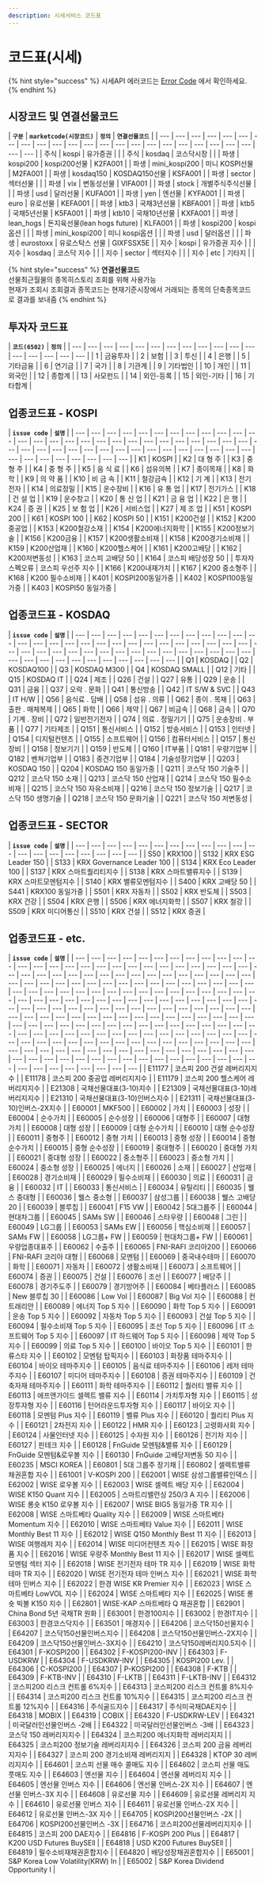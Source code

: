 ```yaml
---
description: 시세서비스 코드표
---
```


# 코드표\(시세\)



{% hint style="success" %}
시세API 에러코드는 [Error Code](https://koscom.gitbook.io/open-api/1/error#error-3) 에서 확인하세요.
{% endhint %}

## 시장코드 및 연결선물코드

| **`구분`** | **`marketcode(시장코드)`** | **`정의`** | **`연결선물코드`** |
| --- | --- | --- | --- | --- | --- | --- | --- | --- | --- | --- | --- | --- | --- | --- | --- | --- | --- | --- | --- | --- | --- | --- | --- |
|  주식 | kospi | 유가증권 |  |
|  주식 | kosdaq | 코스닥시장 |  |
|  파생 | kospi200 | kospi200선물 | K2FA001 |
|  파생 | mini\_kospi200 | 미니 KOSPI선물 | M2FA001 |
|  파생 | kosdaq150 | KOSDAQ150선물 | KSFA001 |
|  파생 | sector | 섹터선물 |  |
|  파생 | vix | 변동성선물 | VIFA001 |
|  파생 | stock | 개별주식주식선물 |  |
|  파생 | usd | 달러선물 | KUFA001 |
|  파생 | yen | 엔선물 | KYFA001 |
|  파생 | euro | 유로선물 | KEFA001 |
|  파생 | ktb3 | 국채3년선물 | KBFA001 |
|  파생 | ktb5 | 국채5년선물 | K5FA001 |
|  파생 | ktb10 | 국채10년선물 | KXFA001 |
|  파생 | lean\_hogs | 돈지육선물\(lean hogs future\) | KLFA001 |
|  파생 | kospi200 | kospi옵션 |  |
|  파생 | mini\_kospi200 | 미니 kospi옵션 |  |
|  파생 | usd | 달러옵션 |  |
|  파생 | eurostoxx | 유로스탁스 선물 | GIXFSSX5E |
|  지수 | kospi | 유가증권 지수 |  |
|  지수 | kosdaq | 코스닥 지수 |  |
|  지수 | sector | 섹터지수 |  |
|  지수 | etc | 기타지 |  |

{% hint style="success" %}
**연결선물코드**  
선물최근월물의  종목히스토리 조회를 위해  사용가능  
현재가 조회시 조회결과 종목코드는 현재기준시장에서 거래되는 종목의 단축종목코드로 결과를 보내줌
{% endhint %}



## 투자자 코드표

| **`코드(6502)`** | **`정의`** |
| --- | --- | --- | --- | --- | --- | --- | --- | --- | --- | --- | --- | --- | --- | --- | --- | --- |
| 1 | 금융투자 |
| 2 | 보험 |
| 3 | 투신 |
| 4 | 은행 |
| 5 | 기타금융 |
| 6 | 연기금 |
| 7 | 국가 |
| 8 | 기관계 |
| 9 | 기타법인 |
| 10 | 개인 |
| 11 | 외국인 |
| 12 | 종합계 |
| 13 | 사모펀드 |
| 14 | 외인-등록 |
| 15 | 외인-기타 |
| 16 | 기타합계 |



## 업종코드표 - KOSPI

| **`issue code`** | **`설명`** |
| --- | --- | --- | --- | --- | --- | --- | --- | --- | --- | --- | --- | --- | --- | --- | --- | --- | --- | --- | --- | --- | --- | --- | --- | --- | --- | --- | --- | --- | --- | --- | --- | --- | --- | --- | --- | --- | --- | --- | --- | --- | --- | --- | --- | --- | --- | --- | --- | --- | --- | --- |
| K1 | KOSPI  |
| K2 | 대 형 주                |
| K3 | 중 형 주 |
| K4 | 중 형 주 |
| K5 | 음 식 료  |
| K6 | 섬유의복           |
| K7 | 종이목재           |
| K8 | 화    학         |
| K9 | 의 약 품            |
| K10 | 비 금 속               |
| K11 | 철강금속             |
| K12 | 기    계             |
| K13 | 전기전자             |
| K14 | 의료정밀               |
| K15 | 운수장비          |
| K16 | 유 통 업        |
| K17 | 전기가스     |
| K18 | 건 설 업     |
| K19 | 운수창고        |
| K20 | 통 신 업        |
| K21 | 금 융 업       |
| K22 | 은    행           |
| K24 | 증    권              |
| K25 | 보 험 업             |
| K26 | 서비스업           |
| K27 | 제 조 업             |
| K51 | KOSPI 200     |
| K61 | KOSPI 100    |
| K62 | KOSPI 50       |
| K151 |  K200건설              |
| K152 |  K200중공업        |
| K153 |  K200철강소재        |
| K154 |  K200에너지화학    |
| K155 |  K200정보기술  |
| K156 |  K200금융        |
| K157 |  K200생활소비재      |
| K158 |  K200경기소비재       |
| K159 |  K200산업재    |
| K160 |  K200헬스케어       |
| K161 |  K200고배당  |
| K162 |  K200저변동성   |
| K163 |  코스피 고배당 50      |
| K164 |  코스피 배당성장 50   |
| 투자자스펙오류 |  코스피 우선주 지수    |
| K166 |  K200내재가치          |
| K167 |  K200 중소형주    |
| K168 |  K200 필수소비재   |
| K401 |  KOSPI200동일가중      |
| K402 |  KOSPI100동일가중  |
| K403 |  KOSPI50 동일가중   |



##  업종코드표 - KOSDAQ

| **`issue code`** | **`설명`** |
| --- | --- | --- | --- | --- | --- | --- | --- | --- | --- | --- | --- | --- | --- | --- | --- | --- | --- | --- | --- | --- | --- | --- | --- | --- | --- | --- | --- | --- | --- | --- | --- | --- | --- | --- | --- | --- | --- | --- | --- | --- | --- | --- | --- | --- | --- | --- | --- | --- | --- | --- | --- | --- | --- |
| Q1 | KOSDAQ |
| Q2 | KOSDAQ100 |
| Q3 | KOSDAQ M300 |
| Q4 | KOSDAQ SMALL |
| Q12 | 기타 |
| Q15 | KOSDAQ IT   |
| Q24 | 제조 |
| Q26 | 건설 |
| Q27 | 유통 |
| Q29 | 운송 |
| Q31 | 금융 |
| Q37 | 오락 . 문화 |
| Q41 | 통신방송 |
| Q42 | IT S/W & SVC |
| Q43 | IT H/W |
| Q56 | 음식료 . 담배 |
| Q58 | 섬유 . 의류     |
| Q62 | 종이 . 목재 |
| Q63 | 출판 . 매체복제 |
| Q65 | 화학 |
| Q66 | 제약 |
| Q67 | 비금속 |
| Q68 | 금속 |
| Q70 | 기계 . 장비    |
| Q72 | 일반전기전자 |
| Q74 | 의료 . 정밀기기   |
| Q75 | 운송장비 . 부품  |
| Q77 | 기타제조 |
| Q151 | 통신서비스 |
| Q152 | 방송서비스 |
| Q153 | 인터넷 |
| Q154 | 디지털컨텐츠 |
| Q155 | 소프트웨어 |
| Q156 | 컴퓨터서비스 |
| Q157 | 통신장비 |
| Q158 | 정보기기 |
| Q159 | 반도체 |
| Q160 | IT부품 |
| Q181 | 우량기업부 |
| Q182 | 벤쳐기업부 |
| Q183 | 중견기업부 |
| Q184 | 기술성장기업부 |
| Q203 | KOSDAQ 150 |
| Q204 | KOSDAQ 150 동일가중 |
| Q211 | 코스닥 150 기술주 |
| Q212 | 코스닥 150 소재 |
| Q213 | 코스닥 150 산업재 |
| Q214 | 코스닥 150 필수소비재 |
| Q215 | 코스닥 150 자유소비재 |
| Q216 | 코스닥 150 정보기술 |
| Q217 | 코스닥 150 생명기술 |
| Q218 | 코스닥 150 문화기술 |
| Q221 | 코스닥 150 저변동성 |

##  업종코드표 - SECTOR

| **`issue code`** | **`설명`** |
| --- | --- | --- | --- | --- | --- | --- | --- | --- | --- | --- | --- | --- | --- | --- | --- | --- | --- | --- | --- |
| S50 | KRX100 |
| S132 | KRX ESG Leader 150 |
| S133 | KRX Governance Leader 100 |
| S134 | KRX Eco Leader 100  |
| S137 | KRX 스마트퀄리티지수   |
| S138 | KRX 스마트밸류지수   |
| S139 | KRX 스마트모멘텀지수    |
| S140 | KRX 밸류모멘텀지수 |
| S400 | KRX 고배당 50  |
| S441 | KRX100  동일가중  |
| S501 | KRX 자동차 |
| S502 | KRX 반도체 |
| S503 | KRX 건강 |
| S504 | KRX 은행 |
| S506 | KRX 에너지화학 |
| S507 | KRX 철강 |
| S509 | KRX 미디어통신 |
| S510 | KRX 건설 |
| S512 | KRX 증권       |

##  업종코드표 - etc.

| **`issue code`** | **`설명`** |
| --- | --- | --- | --- | --- | --- | --- | --- | --- | --- | --- | --- | --- | --- | --- | --- | --- | --- | --- | --- | --- | --- | --- | --- | --- | --- | --- | --- | --- | --- | --- | --- | --- | --- | --- | --- | --- | --- | --- | --- | --- | --- | --- | --- | --- | --- | --- | --- | --- | --- | --- | --- | --- | --- | --- | --- | --- | --- | --- | --- | --- | --- | --- | --- | --- | --- | --- | --- | --- | --- | --- | --- | --- | --- | --- | --- | --- | --- | --- | --- | --- | --- | --- | --- | --- | --- | --- | --- | --- | --- | --- | --- | --- | --- | --- | --- | --- | --- | --- | --- | --- | --- | --- | --- | --- | --- | --- | --- | --- | --- | --- | --- | --- | --- | --- | --- | --- | --- | --- | --- | --- | --- | --- | --- | --- | --- | --- | --- | --- | --- | --- | --- | --- | --- | --- | --- | --- | --- | --- | --- | --- | --- | --- | --- | --- | --- | --- | --- | --- | --- | --- | --- | --- | --- | --- | --- | --- | --- | --- | --- | --- | --- | --- | --- | --- | --- | --- | --- | --- | --- | --- | --- | --- | --- | --- | --- | --- | --- | --- | --- | --- | --- | --- | --- | --- | --- | --- | --- | --- | --- | --- | --- | --- | --- | --- | --- | --- | --- | --- | --- | --- | --- | --- | --- | --- | --- | --- | --- | --- |
| E11177 | 코스피 200 건설 레버리지지수  |
| E11178 | 코스피 200 중공업 레버리지지수  |
| E11179 | 코스피 200 헬스케어 레버리지지수  |
| E21308 | 국채선물대표\(3-10\)지수  |
| E21309 | 국채선물대표\(3-10\)레버리지지수  |
| E21310 | 국채선물대표\(3-10\)인버스지수 |
| E21311 | 국채선물대표\(3-10\)인버스-2X지수  |
| E60001 | MKF500 |
| E60002 | 가치 |
| E60003 | 성장 |
| E60004 | 순수가치 |
| E60005 | 순수성장 |
| E60006 | 대형주 |
| E60007 | 대형 가치  |
| E60008 | 대형 성장  |
| E60009 | 대형 순수가치 |
| E60010 | 대형 순수성장  |
| E60011 | 중형주 |
| E60012 | 중형 가치 |
| E60013 | 중형 성장  |
| E60014 | 중형 순수가치  |
| E60015 | 중형 순수성장 |
| E60019 | 중대형주 |
| E60020 | 중대형 가치 |
| E60021 | 중대형 성장 |
| E60022 | 중소형주 |
| E60023 | 중소형 가치  |
| E60024 | 중소형 성장 |
| E60025 | 에너지 |
| E60026 | 소재 |
| E60027 | 산업재 |
| E60028 | 경기소비재 |
| E60029 | 필수소비재 |
| E60030 | 의료 |
| E60031 | 금융 |
| E60032 | IT |
| E60033 | 통신서비스 |
| E60034 | 유틸리티 |
| E60035 | 웰스 중대형 |
| E60036 | 웰스 중소형 |
| E60037 | 삼성그룹 |
| E60038 | 웰스 고배당20  |
| E60039 | 블루칩 |
| E60041 | F15 VW  |
| E60042 | 5대그룹주 |
| E60044 | 현대차그룹 |
| E60045 | SAMs SW |
| E60046 | 스타우량 |
| E60048 | 그린 |
| E60049 | LG그룹 |
| E60053 | SAMs EW  |
| E60056 | 핵심소비재 |
| E60057 | SAMs FW  |
| E60058 | LG그룹+ FW |
| E60059 | 현대차그룹+ FW |
| E60061 | 우량업종대표주 |
| E60062 | 수출주 |
| E60065 | FNI-RAFI 코리아200  |
| E60066 | FNI-RAFI 코리아 대형  |
| E60068 | 모멘텀 |
| E60069 | 중국내수테마 |
| E60070 | 화학 |
| E60071 | 자동차 |
| E60072 | 생활소비재 |
| E60073 | 소프트웨어 |
| E60074 | 증권 |
| E60075 | 건설 |
| E60076 | 조선 |
| E60077 | 배당주 |
| E60078 | 경기주도주 |
| E60079 | 경기방어주 |
| E60084 | 베타플러스 |
| E60085 | New 블루칩 30  |
| E60086 | Low Vol  |
| E60087 | Big Vol 지수  |
| E60088 | 컨트래리안 |
| E60089 | 에너지 Top 5 지수  |
| E60090 | 화학 Top 5 지수   |
| E60091 | 운송 Top 5 지수  |
| E60092 | 자동차 Top 5 지수 |
| E60093 | 건설 Top 5 지수  |
| E60094 | 필수소비재 Top 5 지수 |
| E60095 | 조선 Top 5 지수  |
| E60096 | IT 소프트웨어 Top 5 지수  |
| E60097 | IT 하드웨어 Top 5 지수  |
| E60098 | 제약 Top 5 지수  |
| E60099 | 의료 Top 5 지수  |
| E60100 | 바이오 Top 5 지수 |
| E60101 | 한류스타 지수  |
| E60102 | 모멘텀 탑픽지수  |
| E60103 | 화장품 테마주지수  |
| E60104 | 바이오 테마주지수  |
| E60105 | 음식료 테마주지수  |
| E60106 | 레저 테마주지수  |
| E60107 | 미디어 테마주지수  |
| E60108 | 증권 테마주지수 |
| E60109 | 건축자재 테마주지수  |
| E60111 | 화학 테마주지수  |
| E60112 | 퀄러티 밸류 지수  |
| E60113 | 에프앤가이드 셀렉트 밸류 지수  |
| E60114 | 가치투자형 지수  |
| E60115 | 성장투자형 지수  |
| E60116 | 턴어라운드투자형 지수  |
| E60117 | 바이오 지수  |
| E60118 | 모멘텀 Plus 지수  |
| E60119 | 벨류 Plus 지수  |
| E60120 | 퀄리티 Plus 지수  |
| E60121 | 2차전지 지수  |
| E60122 | HMR 지수  |
| E60123 | 고령화사회 지수  |
| E60124 | 사물인터넷 지수  |
| E60125 | 수자원 지수  |
| E60126 | 전기차 지수  |
| E60127 | 핀테크 지수  |
| E60128 | FnGuide 모멘텀&밸류 지수  |
| E60129 | FnGuide 모멘텀&로우볼 지수  |
| E60130 | FnGuide 고배당저변동 50 지수  |
| E60235 | MSCI KOREA  |
| E60801 | 5대 그룹주 장기채  |
| E60802 | 셀렉트밸류 채권혼합 지수 |
| E61001 | V-KOSPI 200  |
| E62001 | WISE 삼성그룹밸류인덱스  |
| E62002 | WISE 로우볼 지수  |
| E62003 | WISE 셀렉트 배당 지수 |
| E62004 | WISE K150 Quant 지수 |
| E62005 | 스마트리밸런싱 250/3 A 지수  |
| E62006 | WISE 롱숏 K150 로우볼 지수  |
| E62007 | WISE BIG5 동일가중 TR 지수  |
| E62008 | WISE 스마트베타 Quality 지수  |
| E62009 | WISE 스마트베타 Momentum 지수  |
| E62010 | WISE 스마트베타 Value 지수 |
| E62011 | WISE Monthly Best 11 지수  |
| E62012 | WISE Q150 Monthly Best 11 지수  |
| E62013 | WISE 여행레저 지수  |
| E62014 | WISE 미디어컨텐츠 지수  |
| E62015 | WISE 화장품 지수 |
| E62016 | WISE 우량주 Monthly Best 11 지수  |
| E62017 | WISE 셀렉트 모멘텀 섹터 지수 |
| E62018 | WISE 전기전자 테마 TR 지수  |
| E62019 | WISE 화학 테마 TR 지수  |
| E62020 | WISE 전기전자 테마 인버스 지수  |
| E62021 | WISE 화학 테마 인버스 지수  |
| E62022 | 한경 WISE KR Premier 지수  |
| E62023 | WISE 스마트베타 LowVOL 지수  |
| E62024 | WISE 스마트베타 지수  |
| E62025 | WISE 롱숏 빅볼 K150 지수  |
| E62801 | WISE-KAP 스마트베타 Q 채권혼합  |
| E62901 | China Bond 5년 국채TR 원화  |
| E63001 | 한경100지수  |
| E63002 | 한경IT지수  |
| E63003 | 한경코스닥지수 |
| E63501 | 매경지수 |
| E64206 | 코스닥150선물지수  |
| E64207 | 코스닥150선물인버스지수  |
| E64208 | 코스닥150선물인버스-2X지수  |
| E64209 | 코스닥150선물인버스-3X지수  |
| E64210 | 코스닥150레버리지0.5지수  |
| E64301 | F-KOSPI200  |
| E64302 | F-KOSPI200-INV  |
| E64303 | F-USDKRW  |
| E64304 | F-USDKRW-INV  |
| E64305 | KOSPI200 Lev.  |
| E64306 | C-KOSPI200  |
| E64307 | P-KOSPI200  |
| E64308 | F-KTB  |
| E64309 | F-KTB-INV  |
| E64310 | F-LKTB |
| E64311 | F-LKTB-INV |
| E64312 | 코스피200 리스크 컨트롤 6%지수  |
| E64313 | 코스피200 리스크 컨트롤 8%지수  |
| E64314 | 코스피200 리스크 컨트롤 10%지수  |
| E64315 | 코스피200 리스크 컨트롤 12%지수 |
| E64316 | 주식골드지수  |
| E64317 | 주식미국채DAE지수 |
| E64318 | MOBIX |
| E64319 | COBIX |
| E64320 | F-USDKRW-LEV  |
| E64321 | 미국달러인선물인버스 -2배  |
| E64322 | 미국달러인선물인버스 -3배  |
| E64323 | 코스닥 150 레버리지지수 |
| E64324 | 코스피200 에너지화학 레버리지지  |
| E64325 | 코스피200 정보기술 레버리지지수  |
| E64326 | 코스피 200 금융 레버리지지수  |
| E64327 | 코스피 200 경기소비재 레버리지지  |
| E64328 | KTOP 30 레버리지지수  |
| E64601 | 코스피 선물 매수 콜매도 지수  |
| E64602 | 코스피 선물 매도 풋매도 지수  |
| E64603 | 엔선물 지수  |
| E64604 | 엔선물 레버리지 지수  |
| E64605 | 엔선물 인버스 지수  |
| E64606 | 엔선물 인버스-2X 지수  |
| E64607 | 엔선물 인버스-3X 지수  |
| E64608 | 유로선물 지수  |
| E64609 | 유로선물 레버리지 지수  |
| E64610 | 유로선물 인버스 지수  |
| E64611 | 유로선물 인버스-2X 지수  |
| E64612 | 유로선물 인버스-3X 지수 |
| E64705 | KOSPI200선물인버스 -2X  |
| E64706 | KOSPI200선물인버스 -3X  |
| E64716 | 코스피200선물레버리지지수  |
| E64815 | 코스피 200 DAE지수  |
| E64816 | F-KOSPI 200 Plus  |
| E64817 | K200 USD Futures BuySEll  |
| E64818 | USD K200 Futures BuySEll  |
| E64819 | 필수소비재채권혼합지수  |
| E64820 | 배당성장채권혼합지수  |
| E65001 | S&P Korea Low Volatility\(KRW\) In  |
| E65002 | S&P Korea Dividend Opportunity I  |



